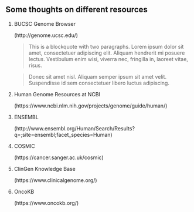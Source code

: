 ## Some thoughts on different resources

<ol>
<li>BUCSC Genome Browser</li>
  <p> (http://genome.ucsc.edu/) </p>
  
> This is a blockquote with two paragraphs. Lorem ipsum dolor sit amet,
consectetuer adipiscing elit. Aliquam hendrerit mi posuere lectus.
Vestibulum enim wisi, viverra nec, fringilla in, laoreet vitae, risus.

> Donec sit amet nisl. Aliquam semper ipsum sit amet velit. Suspendisse
id sem consectetuer libero luctus adipiscing.

  
<li>Human Genome Resources at NCBI</li>
  <p>(https://www.ncbi.nlm.nih.gov/projects/genome/guide/human/)<p>
  
  
<li>ENSEMBL</li>
  <p>(http://www.ensembl.org/Human/Search/Results?q=;site=ensembl;facet_species=Human)<p>
  
  
<li>COSMIC</li>
  <p>(https://cancer.sanger.ac.uk/cosmic)<p>
  
  
<li>ClinGen Knowledge Base</li>
  <p>(https://www.clinicalgenome.org/)<p>
  
  
<li>OncoKB</li>
  <p>(https://www.oncokb.org/)<p> 
  
  
</ol>



